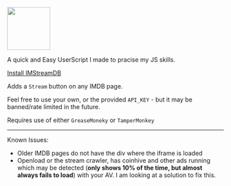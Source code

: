 <img src="https://i.imgur.com/cKUUKbK.png" width="100">

A quick and Easy UserScript I made to pracise my JS skills.

[Install IMStreamDB](https://github.com/HFx6/IMStreamDB/raw/master/code.user.js)

Adds a ``Stream`` button on any IMDB page.

Feel free to use your own, or the provided ``API_KEY`` - but it may be banned/rate limited in the future.

Requires use of either ``GreaseMoneky`` or ``TamperMonkey``

<hr>

Known Issues:
  - Older IMDB pages do not have the div where the iframe is loaded
  - Openload or the stream crawler, has coinhive and other ads running which may be detected (**only shows 10% of the time, but almost always fails to load**) with your AV. I am looking at a solution to fix this.
